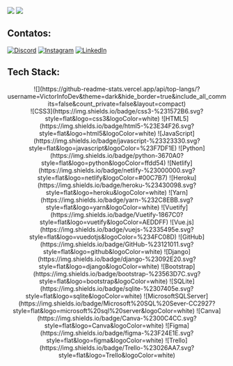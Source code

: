 
![](https://github-readme-stats.vercel.app/api?username=VictorInfoDev&theme=dark&hide_border=true&include_all_commits=false&count_private=false)
![](https://github-readme-streak-stats.herokuapp.com/?user=VictorInfoDev&theme=dark&hide_border=true)<br>

## Contatos:
[![Discord](https://img.shields.io/badge/Discord-%237289DA.svg?logo=discord&logoColor=white)](https://discord.gg/ViTH0#4667) [![Instagram](https://img.shields.io/badge/Instagram-%23E4405F.svg?logo=Instagram&logoColor=white)](https://instagram.com/victorhgca) [![LinkedIn](https://img.shields.io/badge/LinkedIn-%230077B5.svg?logo=linkedin&logoColor=white)](https://linkedin.com/in/linkedin.com/in/victor-hugo-casett-agostini-29012720b) 

## Tech Stack:
<div align="center">
![](https://github-readme-stats.vercel.app/api/top-langs/?username=VictorInfoDev&theme=dark&hide_border=true&include_all_commits=false&count_private=false&layout=compact)<br>
![CSS3](https://img.shields.io/badge/css3-%231572B6.svg?style=flat&logo=css3&logoColor=white) ![HTML5](https://img.shields.io/badge/html5-%23E34F26.svg?style=flat&logo=html5&logoColor=white) ![JavaScript](https://img.shields.io/badge/javascript-%23323330.svg?style=flat&logo=javascript&logoColor=%23F7DF1E) ![Python](https://img.shields.io/badge/python-3670A0?style=flat&logo=python&logoColor=ffdd54) ![Netlify](https://img.shields.io/badge/netlify-%23000000.svg?style=flat&logo=netlify&logoColor=#00C7B7) ![Heroku](https://img.shields.io/badge/heroku-%23430098.svg?style=flat&logo=heroku&logoColor=white) ![Yarn](https://img.shields.io/badge/yarn-%232C8EBB.svg?style=flat&logo=yarn&logoColor=white) ![Vuetify](https://img.shields.io/badge/Vuetify-1867C0?style=flat&logo=vuetify&logoColor=AEDDFF) ![Vue.js](https://img.shields.io/badge/vuejs-%2335495e.svg?style=flat&logo=vuedotjs&logoColor=%234FC08D) ![GitHub](https://img.shields.io/badge/GitHub-%23121011.svg?style=flat&logo=github&logoColor=white) ![Django](https://img.shields.io/badge/django-%23092E20.svg?style=flat&logo=django&logoColor=white) ![Bootstrap](https://img.shields.io/badge/bootstrap-%23563D7C.svg?style=flat&logo=bootstrap&logoColor=white) ![SQLite](https://img.shields.io/badge/sqlite-%2307405e.svg?style=flat&logo=sqlite&logoColor=white) ![MicrosoftSQLServer](https://img.shields.io/badge/Microsoft%20SQL%20Sever-CC2927?style=flat&logo=microsoft%20sql%20server&logoColor=white) ![Canva](https://img.shields.io/badge/Canva-%2300C4CC.svg?style=flat&logo=Canva&logoColor=white) 	![Figma](https://img.shields.io/badge/figma-%23F24E1E.svg?style=flat&logo=figma&logoColor=white) ![Trello](https://img.shields.io/badge/Trello-%23026AA7.svg?style=flat&logo=Trello&logoColor=white)
</div>




<!-- Proudly created with GPRM ( https://gprm.itsvg.in ) -->
